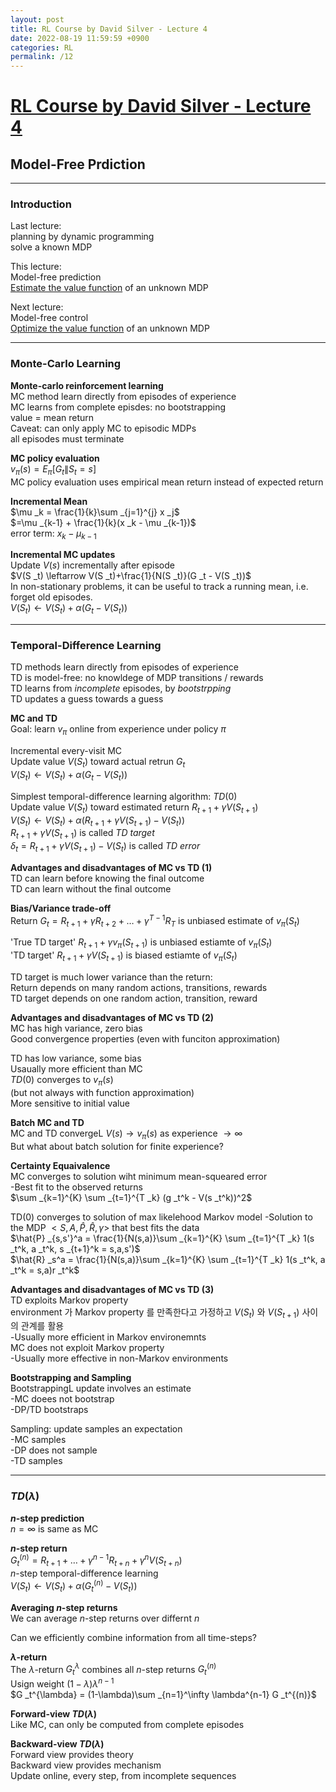 ```yaml
---
layout: post
title: RL Course by David Silver - Lecture 4
date: 2022-08-19 11:59:59 +0900
categories: RL
permalink: /12
---
```


# [RL Course by David Silver - Lecture 4](https://www.youtube.com/watch?v=PnHCvfgC_ZA&list=PLqYmG7hTraZDM-OYHWgPebj2MfCFzFObQ&index=4&t=4ss)


## Model-Free Prdiction

---

### Introduction

Last lecture: <br>
planning by dynamic programming <br>
solve a known MDP <br>

This lecture: <br>
Model-free prediction <br>
<u>Estimate the value function</u> of an unknown MDP <br>

Next lecture: <br>
Model-free control <br>
<u>Optimize the value function</u> of an unknown MDP <br>

---

### Monte-Carlo Learning

**Monte-carlo reinforcement learning** <br>
MC method learn directly from episodes of experience <br>
MC learns from complete episdes: no bootstrapping <br>
value = mean return <br>
Caveat: can only apply MC to episodic MDPs <br>
all episodes must terminate <br>

**MC policy evaluation** <br>
$v _{\pi}(s)=E _{\pi}[G _t \| S _t = s]$ <br>
MC policy evaluation uses empirical mean return instead of expected return <br>

**Incremental Mean** <br>
$\mu _k = \frac{1}{k}\sum _{j=1}^{j} x _j$ <br>
$=\mu _{k-1} + \frac{1}{k}(x _k - \mu _{k-1})$ <br>
error term: $x _k - \mu _{k-1}$ <br>

**Incremental MC updates** <br>
Update $V(s)$ incrementally after episode <br>
$V(S _t) \leftarrow V(S _t)+\frac{1}{N(S _t)}(G _t - V(S _t))$ <br>
In non-stationary problems, it can be useful to track a running mean, i.e. forget old episodes. <br>
$V(S _t) \leftarrow V(S _t) + \alpha (G _t - V(S _t))$ <br>

---

### Temporal-Difference Learning

TD methods learn directly from episodes of experience <br>
TD is model-free: no knowldege of MDP transitions / rewards <br>
TD learns from *incomplete* episodes, by *bootstrpping* <br>
TD updates a guess towards a guess <br>

**MC and TD** <br>
Goal: learn $v _{\pi}$ online from experience under policy $\pi$ <br>

Incremental every-visit MC <br>
Update value $V(S _t)$ toward actual retrun $G _t$ <br>
$V(S _t) \leftarrow V(S _t) + \alpha (G _t - V(S _t))$ <br>

Simplest temporal-difference learning algorithm: $TD(0)$ <br>
Update value $V(S _t)$ toward estimated return $R _{t+1} + \gamma V(S _{t+1})$ <br>
$V(S _t) \leftarrow V(S _t) + \alpha (R _{t+1} + \gamma V(S _{t+1}) - V(S _t))$ <br>
$R _{t+1} + \gamma V(S _{t+1})$ is called *TD target* <br>
$\delta _t =R _{t+1} + \gamma V(S _{t+1}) - V(S _t)$ is called *TD error* <br>

**Advantages and disadvantages of MC vs TD (1)** <br>
TD can learn before knowing the final outcome <br>
TD can learn without the final outcome <br>

**Bias/Variance trade-off** <br>
Return $G _t=R _{t+1} + \gamma R _{t+2} + \dots + \gamma^{T-1}R _T$ is unbiased estimate of $v _\pi (S _t)$ <br>

'True TD target' $R _{t+1}+\gamma v _{\pi}(S _{t+1})$ is unbiased estiamte of $v _{\pi}(S _t)$ <br>
'TD target' $R _{t+1}+ \gamma V(S _{t+1})$ is biased estiamte of $v _{\pi} (S _t)$ <br>

TD target is much lower variance than the return: <br>
Return depends on many random actions, transitions, rewards <br>
TD target depends on one random action, transition, reward <br>

**Advantages and disadvantages of MC vs TD (2)** <br>
MC has high variance, zero bias <br>
Good convergence properties (even with funciton approximation) <br>

TD has low variance, some bias <br>
Usaually more efficient than MC <br>
$TD(0)$ converges to $v _{\pi}(s)$ <br>
(but not always with function approximation) <br>
More sensitive to initial value <br>

**Batch MC and TD** <br>
MC and TD convergeL $V(s) \rightarrow v _{\pi}(s)$ as experience $\rightarrow \infty$ <br>
But what about batch solution for finite experience? <br>

**Certainty Equaivalence** <br>
MC converges to solution wiht minimum mean-squeared error <br>
-Best fit to the observed returns <br>
$\sum _{k=1}^{K} \sum _{t=1}^{T _k} (g _t^k - V(s  _t^k))^2$ <br>

TD(0) converges to solution of max likelehood Markov model
-Solution to the MDP $<S,A,\hat{P},\hat{R}, \gamma>$ that best fits the data <br>
$\hat{P} _{s,s'}^a = \frac{1}{N(s,a)}\sum _{k=1}^{K} \sum _{t=1}^{T _k} 1(s _t^k, a _t^k, s _{t+1}^k = s,a,s')$ <br>
$\hat{R} _s^a = \frac{1}{N(s,a)}\sum _{k=1}^{K} \sum _{t=1}^{T _k} 1(s _t^k, a _t^k = s,a)r _t^k$ <br>

**Advantages and disadvantages of MC vs TD (3)** <br>
TD exploits Markov property <br>
environment 가 Markov property 를 만족한다고 가정하고 $V(S _t)$ 와 $V(S _{t+1})$ 사이의 관계를 활용 <br>
-Usually more efficient in Markov environemnts <br>
MC does not exploit Markov property <br>
-Usually more effective in non-Markov environments <br>

**Bootstrapping and Sampling** <br>
BootstrappingL update involves an estimate <br>
-MC doees not bootstrap <br>
-DP/TD bootstraps <br>

Sampling: update samples an expectation <br>
-MC samples <br>
-DP does not sample <br>
-TD samples <br>

---

### $TD(\lambda)$ 

**$n$-step prediction** <br>
$n=\infty$ is same as MC <br>

**$n$-step return** <br>
$G _t^{(n)}=R_{t+1}+\dots+\gamma^{n-1} R_{t+n}+\gamma ^n V(S _{t+n})$ <br>
$n$-step temporal-difference learning <br>
$V(S _t) \leftarrow V(S _t) + \alpha (G _t^{(n)} - V(S _t))$ <br>

**Averaging $n$-step returns** <br>
We can average $n$-step returns over differnt $n$ <br>

Can we efficiently combine information from all time-steps? <br>

**$\lambda$-return** <br>
The $\lambda$-return $G _t^{\lambda}$ combines all $n$-step returns $G _t^{(n)}$ <br>
Usign weight $(1-\lambda)\lambda ^{n-1}$ <br>
$G _t^{\lambda} = (1-\lambda)\sum _{n=1}^\infty \lambda^{n-1} G _t^{(n)}$

**Forward-view $TD(\lambda)$** <br>
Like MC, can only be computed from complete episodes <br>

**Backward-view $TD(\lambda)$** <br>
Forward view provides theory <br>
Backward view provides mechanism <br>
Update online, every step, from incomplete sequences <br>
